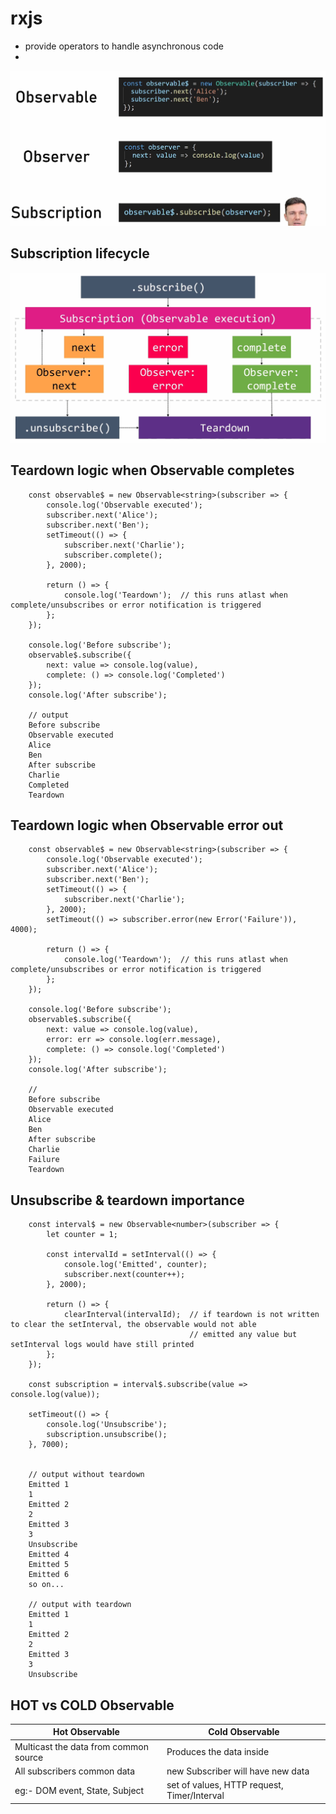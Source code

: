 # rxjs

- provide operators to handle asynchronous code
-

![observable image](./images/observer-observable-subscription.png)

## Subscription lifecycle

![Subscription lifecycle](./images/subscription-lifecycle.png)

## Teardown logic when Observable completes

        const observable$ = new Observable<string>(subscriber => {
            console.log('Observable executed');
            subscriber.next('Alice');
            subscriber.next('Ben');
            setTimeout(() => {
                subscriber.next('Charlie');
                subscriber.complete();
            }, 2000);

            return () => {
                console.log('Teardown');  // this runs atlast when complete/unsubscribes or error notification is triggered
            };
        });

        console.log('Before subscribe');
        observable$.subscribe({
            next: value => console.log(value),
            complete: () => console.log('Completed')
        });
        console.log('After subscribe');

        // output
        Before subscribe
        Observable executed
        Alice
        Ben
        After subscribe
        Charlie
        Completed
        Teardown

## Teardown logic when Observable error out

        const observable$ = new Observable<string>(subscriber => {
            console.log('Observable executed');
            subscriber.next('Alice');
            subscriber.next('Ben');
            setTimeout(() => {
                subscriber.next('Charlie');
            }, 2000);
            setTimeout(() => subscriber.error(new Error('Failure')), 4000);

            return () => {
                console.log('Teardown');  // this runs atlast when complete/unsubscribes or error notification is triggered
            };
        });

        console.log('Before subscribe');
        observable$.subscribe({
            next: value => console.log(value),
            error: err => console.log(err.message),
            complete: () => console.log('Completed')
        });
        console.log('After subscribe');

        //
        Before subscribe
        Observable executed
        Alice
        Ben
        After subscribe
        Charlie
        Failure
        Teardown

## Unsubscribe & teardown importance

        const interval$ = new Observable<number>(subscriber => {
            let counter = 1;

            const intervalId = setInterval(() => {
                console.log('Emitted', counter);
                subscriber.next(counter++);
            }, 2000);

            return () => {
                clearInterval(intervalId);  // if teardown is not written to clear the setInterval, the observable would not able
                                            // emitted any value but setInterval logs would have still printed
            };
        });

        const subscription = interval$.subscribe(value => console.log(value));

        setTimeout(() => {
            console.log('Unsubscribe');
            subscription.unsubscribe();
        }, 7000);


        // output without teardown
        Emitted 1
        1
        Emitted 2
        2
        Emitted 3
        3
        Unsubscribe
        Emitted 4
        Emitted 5
        Emitted 6
        so on...

        // output with teardown
        Emitted 1
        1
        Emitted 2
        2
        Emitted 3
        3
        Unsubscribe

## HOT vs COLD Observable

| Hot Observable                        | Cold Observable                             |
| ------------------------------------- | ------------------------------------------- |
| Multicast the data from common source | Produces the data inside                    |
| All subscribers common data           | new Subscriber will have new data           |
| eg:- DOM event, State, Subject        | set of values, HTTP request, Timer/Interval |

